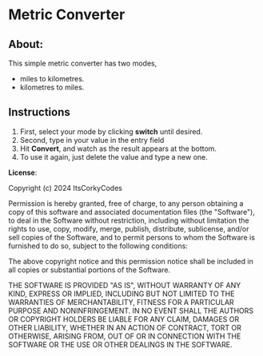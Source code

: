 # Metric Converter

## About:
This simple metric converter has two modes, 
- miles to kilometres.
- kilometres to miles. 

## Instructions
1. First, select your mode by clicking **switch** until desired.
2. Second, type in your value in the entry field
3. Hit **Convert**, and watch as the result appears at the bottom.
4. To use it again, just delete the value and type a new one.


**License**:

Copyright (c) 2024 ItsCorkyCodes

Permission is hereby granted, free of charge, to any person obtaining a copy
of this software and associated documentation files (the "Software"), to deal
in the Software without restriction, including without limitation the rights
to use, copy, modify, merge, publish, distribute, sublicense, and/or sell
copies of the Software, and to permit persons to whom the Software is
furnished to do so, subject to the following conditions:

The above copyright notice and this permission notice shall be included in all
copies or substantial portions of the Software.

THE SOFTWARE IS PROVIDED "AS IS", WITHOUT WARRANTY OF ANY KIND, EXPRESS OR
IMPLIED, INCLUDING BUT NOT LIMITED TO THE WARRANTIES OF MERCHANTABILITY,
FITNESS FOR A PARTICULAR PURPOSE AND NONINFRINGEMENT. IN NO EVENT SHALL THE
AUTHORS OR COPYRIGHT HOLDERS BE LIABLE FOR ANY CLAIM, DAMAGES OR OTHER
LIABILITY, WHETHER IN AN ACTION OF CONTRACT, TORT OR OTHERWISE, ARISING FROM,
OUT OF OR IN CONNECTION WITH THE SOFTWARE OR THE USE OR OTHER DEALINGS IN THE
SOFTWARE.
